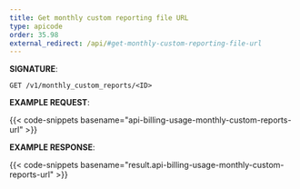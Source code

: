 ```yaml
---
title: Get monthly custom reporting file URL
type: apicode
order: 35.98
external_redirect: /api/#get-monthly-custom-reporting-file-url
---
```


**SIGNATURE**:

`GET /v1/monthly_custom_reports/<ID>`

**EXAMPLE REQUEST**:

{{< code-snippets basename="api-billing-usage-monthly-custom-reports-url" >}}

**EXAMPLE RESPONSE**:

{{< code-snippets basename="result.api-billing-usage-monthly-custom-reports-url" >}}